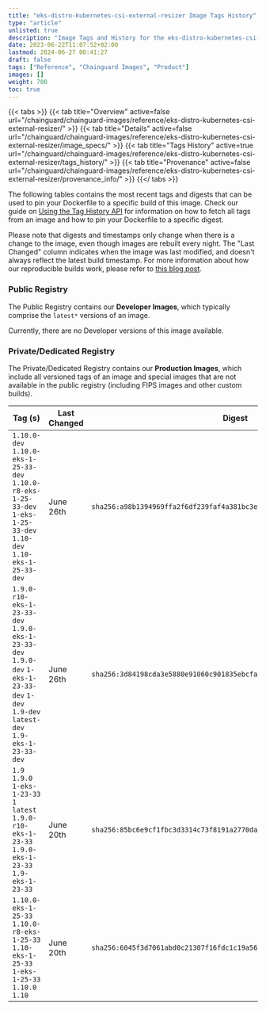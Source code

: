```yaml
---
title: "eks-distro-kubernetes-csi-external-resizer Image Tags History"
type: "article"
unlisted: true
description: "Image Tags and History for the eks-distro-kubernetes-csi-external-resizer Chainguard Image"
date: 2023-06-22T11:07:52+02:00
lastmod: 2024-06-27 00:41:27
draft: false
tags: ["Reference", "Chainguard Images", "Product"]
images: []
weight: 700
toc: true
---
```


{{< tabs >}}
{{< tab title="Overview" active=false url="/chainguard/chainguard-images/reference/eks-distro-kubernetes-csi-external-resizer/" >}}
{{< tab title="Details" active=false url="/chainguard/chainguard-images/reference/eks-distro-kubernetes-csi-external-resizer/image_specs/" >}}
{{< tab title="Tags History" active=true url="/chainguard/chainguard-images/reference/eks-distro-kubernetes-csi-external-resizer/tags_history/" >}}
{{< tab title="Provenance" active=false url="/chainguard/chainguard-images/reference/eks-distro-kubernetes-csi-external-resizer/provenance_info/" >}}
{{</ tabs >}}

The following tables contains the most recent tags and digests that can be used to pin your Dockerfile to a specific build of this image. Check our guide on [Using the Tag History API](/chainguard/chainguard-images/using-the-tag-history-api/) for information on how to fetch all tags from an image and how to pin your Dockerfile to a specific digest.

Please note that digests and timestamps only change when there is a change to the image, even though images are rebuilt every night. The "Last Changed" column indicates when the image was last modified, and doesn't always reflect the latest build timestamp. For more information about how our reproducible builds work, please refer to [this blog post](https://www.chainguard.dev/unchained/reproducing-chainguards-reproducible-image-builds).

### Public Registry
The Public Registry contains our **Developer Images**, which typically comprise the `latest*` versions of an image.

Currently, there are no Developer versions of this image available.

### Private/Dedicated Registry
The Private/Dedicated Registry contains our **Production Images**, which include all versioned tags of an image and special images that are not available in the public registry (including FIPS images and other custom builds).

| Tag (s)                                                                                                                                   | Last Changed | Digest                                                                    |
|-------------------------------------------------------------------------------------------------------------------------------------------|--------------|---------------------------------------------------------------------------|
|  `1.10.0-dev` `1.10.0-eks-1-25-33-dev` `1.10.0-r8-eks-1-25-33-dev` `1-eks-1-25-33-dev` `1.10-dev` `1.10-eks-1-25-33-dev`                  | June 26th    | `sha256:a98b1394969ffa2f6df239faf4a381bc3efb0a5173a6583e469354716671f994` |
|  `1.9.0-r10-eks-1-23-33-dev` `1.9.0-eks-1-23-33-dev` `1.9.0-dev` `1-eks-1-23-33-dev` `1-dev` `1.9-dev` `latest-dev` `1.9-eks-1-23-33-dev` | June 26th    | `sha256:3d84198cda3e5880e91060c901835ebcfa3103ba324e30c371e6684246cf91ac` |
|  `1.9` `1.9.0` `1-eks-1-23-33` `1` `latest` `1.9.0-r10-eks-1-23-33` `1.9.0-eks-1-23-33` `1.9-eks-1-23-33`                                 | June 20th    | `sha256:85bc6e9cf1fbc3d3314c73f8191a2770da4149d47599b792ff29de1bfa924248` |
|  `1.10.0-eks-1-25-33` `1.10.0-r8-eks-1-25-33` `1.10-eks-1-25-33` `1-eks-1-25-33` `1.10.0` `1.10`                                          | June 20th    | `sha256:6045f3d7061abd0c21307f16fdc1c19a566fcf037fc9bd08a6322ec3ece95ca1` |

